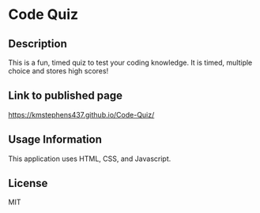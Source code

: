 

  # Code Quiz

  ## Description
  This is a fun, timed quiz to test your coding knowledge. It is timed, multiple choice and stores high scores!

  ## Link to published page
  https://kmstephens437.github.io/Code-Quiz/  

  ## Usage Information
  This application uses HTML, CSS, and Javascript. 

  ## License
  MIT

